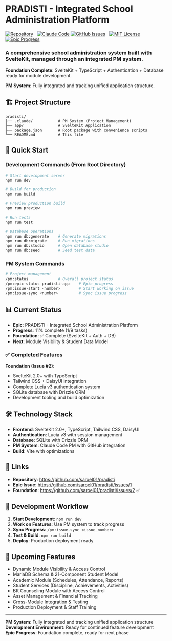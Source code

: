 # PRADISTI - Integrated School Administration Platform

[![Repository](https://img.shields.io/badge/Repository-saroel01%2Fpradisti-4b3baf)](https://github.com/saroel01/pradisti)
&nbsp;
[![Claude Code](https://img.shields.io/badge/+-Claude%20Code%20PM-d97757)](https://claude.ai/code)
[![GitHub Issues](https://img.shields.io/badge/+-GitHub%20Issues-1f2328)](https://github.com/saroel01/pradisti/issues)
&nbsp;
[![MIT License](https://img.shields.io/badge/License-MIT-28a745)](https://github.com/saroel01/pradisti/blob/main/LICENSE)
&nbsp;
[![Epic Progress](https://img.shields.io/badge/Epic%20Progress-11%25-orange)](https://github.com/saroel01/pradisti/issues/1)

### A comprehensive school administration system built with SvelteKit, managed through an integrated PM system.

**Foundation Complete**: SvelteKit + TypeScript + Authentication + Database ready for module development.

**PM System**: Fully integrated and tracking unified application structure.

## 🏗️ Project Structure

```
pradisti/
├── .claude/           # PM System (Project Management)
├── app/               # SvelteKit Application
├── package.json       # Root package with convenience scripts
└── README.md          # This file
```

## 🚀 Quick Start

### Development Commands (From Root Directory)

```bash
# Start development server
npm run dev

# Build for production  
npm run build

# Preview production build
npm run preview

# Run tests
npm run test

# Database operations
npm run db:generate    # Generate migrations
npm run db:migrate     # Run migrations
npm run db:studio      # Open database studio
npm run db:seed        # Seed test data
```

### PM System Commands

```bash
# Project management
/pm:status             # Overall project status
/pm:epic-status pradisti-app    # Epic progress
/pm:issue-start <number>        # Start working on issue
/pm:issue-sync <number>         # Sync issue progress
```

## 📊 Current Status

- **Epic**: PRADISTI - Integrated School Administration Platform
- **Progress**: 11% complete (1/9 tasks)
- **Foundation**: ✅ Complete (SvelteKit + Auth + DB)
- **Next**: Module Visibility & Student Data Model

### ✅ Completed Features

**Foundation (Issue #2)**:
- SvelteKit 2.0+ with TypeScript
- Tailwind CSS + DaisyUI integration  
- Complete Lucia v3 authentication system
- SQLite database with Drizzle ORM
- Development tooling and build optimization

## 🛠️ Technology Stack

- **Frontend**: SvelteKit 2.0+, TypeScript, Tailwind CSS, DaisyUI
- **Authentication**: Lucia v3 with session management
- **Database**: SQLite with Drizzle ORM  
- **PM System**: Claude Code PM with GitHub integration
- **Build**: Vite with optimizations

## 🔗 Links

- **Repository**: https://github.com/saroel01/pradisti
- **Epic Issue**: https://github.com/saroel01/pradisti/issues/1
- **Foundation**: https://github.com/saroel01/pradisti/issues/2 ✅

## 📝 Development Workflow

1. **Start Development**: `npm run dev`
2. **Work on Features**: Use PM system to track progress  
3. **Sync Progress**: `/pm:issue-sync <issue_number>`
4. **Test & Build**: `npm run build`
5. **Deploy**: Production deployment ready

## 🎯 Upcoming Features

- Dynamic Module Visibility & Access Control
- MariaDB Schema & 21-Component Student Model  
- Academic Module (Schedules, Attendance, Reports)
- Student Services (Discipline, Achievements, Activities)
- BK Counseling Module with Access Control
- Asset Management & Financial Tracking
- Cross-Module Integration & Testing
- Production Deployment & Staff Training

---

**PM System**: Fully integrated and tracking unified application structure  
**Development Environment**: Ready for continued feature development  
**Epic Progress**: Foundation complete, ready for next phase
